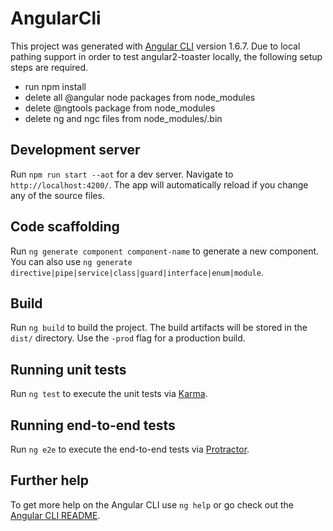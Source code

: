 # AngularCli

This project was generated with [Angular CLI](https://github.com/angular/angular-cli) version 1.6.7.
Due to local pathing support in order to test angular2-toaster locally, the following setup steps are required.

- run npm install
- delete all @angular node packages from node_modules
- delete @ngtools package from node_modules
- delete ng and ngc files from node_modules/.bin

## Development server

Run `npm run start --aot` for a dev server. Navigate to `http://localhost:4200/`. The app will automatically reload if you change any of the source files.

## Code scaffolding

Run `ng generate component component-name` to generate a new component. You can also use `ng generate directive|pipe|service|class|guard|interface|enum|module`.

## Build

Run `ng build` to build the project. The build artifacts will be stored in the `dist/` directory. Use the `-prod` flag for a production build.

## Running unit tests

Run `ng test` to execute the unit tests via [Karma](https://karma-runner.github.io).

## Running end-to-end tests

Run `ng e2e` to execute the end-to-end tests via [Protractor](http://www.protractortest.org/).

## Further help

To get more help on the Angular CLI use `ng help` or go check out the [Angular CLI README](https://github.com/angular/angular-cli/blob/master/README.md).
